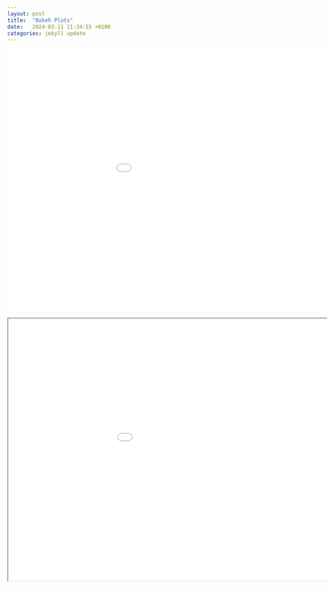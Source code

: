 ```yaml
---
layout: post
title:  "Bokeh Plots"
date:   2024-03-11 11:34:55 +0100
categories: jekyll update
---
```


<embed 
       type="text/html" 
       src="Periodic.html"
       width="1100"
       height="600"
       >
</embed>

<iframe 
   src="Periodic.html"
   width="1100"
   height="600"
></iframe>
